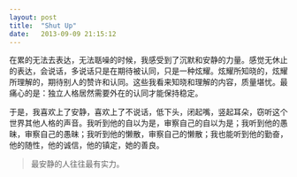 ```yaml
---
layout: post
title:  "Shut Up"
date:   2013-09-09 21:15:12
---
```


在累的无法去表达，无法聒噪的时候，我感受到了沉默和安静的力量。感觉无休止的表达，会说话，多说话只是在期待被认同，只是一种炫耀。炫耀所知晓的，炫耀所理解的，期待别人的赞许和认同。这些我看来知晓和理解的内容，质量堪忧。最痛心的是：独立人格居然需要外在的认同才能保持稳定。

于是，我喜欢上了安静，喜欢上了不说话，低下头，闭起嘴，竖起耳朵，窃听这个世界其他人格的声音。我听到他的自以为是，审察自己的自以为是；我听到他的愚昧，审察自己的愚昧；我听到他的懒散，审察自己的懒散；我也能听到他的勤奋，他的随性，他的诚信，他的镇定，她的善良。

>最安静的人往往最有实力。